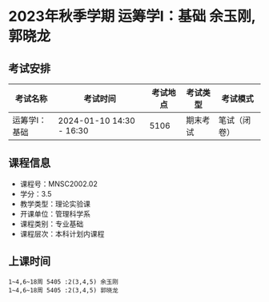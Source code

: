 # 2023年秋季学期 运筹学I：基础 余玉刚, 郭晓龙




## 考试安排

| 考试名称 | 考试时间 | 考试地点 | 考试类型 | 考试模式 |
| -------- | -------- | -------- | -------- | -------- |
| 运筹学I：基础 | 2024-01-10 14:30 - 16:30 | 5106 | 期末考试 | 笔试（闭卷） |





## 课程信息

- 课程号：MNSC2002.02
- 学分：3.5
- 教学类型：理论实验课
- 开课单位：管理科学系
- 课程类别：专业基础
- 课程层次：本科计划内课程

## 上课时间

```
1~4,6~18周 5405 :2(3,4,5) 余玉刚
1~4,6~18周 5405 :2(3,4,5) 郭晓龙
```

